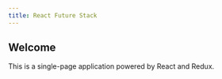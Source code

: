 ```yaml
---
title: React Future Stack
---
```


## Welcome

This is a single-page application powered by React and Redux.
